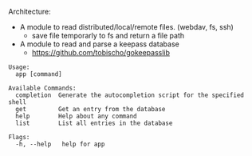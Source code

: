 
Architecture:

- A module to read distributed/local/remote files. (webdav, fs, ssh)
  - save file temporarly to fs and return a file path
- A module to read and parse a keepass database
  - https://github.com/tobischo/gokeepasslib

```
Usage:
  app [command]

Available Commands:
  completion  Generate the autocompletion script for the specified shell
  get         Get an entry from the database
  help        Help about any command
  list        List all entries in the database

Flags:
  -h, --help   help for app
```
